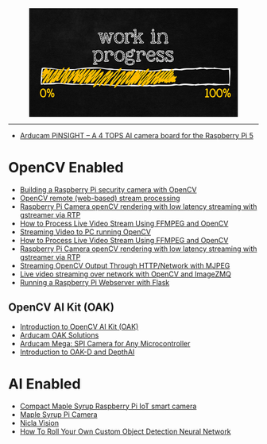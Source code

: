 <!--
Maintainer:   jeffskinnerbox@yahoo.com / www.jeffskinnerbox.me
Version:      0.0.0
-->


<div align="center">
<img src="https://raw.githubusercontent.com/jeffskinnerbox/blog/main/content/images/banners-bkgrds/work-in-progress.jpg" title="These materials require additional work and are not ready for general use." align="center" width=420px height=219px>
</div>


-----




* [Arducam PiNSIGHT – A 4 TOPS AI camera board for the Raspberry Pi 5](https://www.cnx-software.com/2024/01/27/arducam-pinsight-4-tops-ai-camera-board-for-the-raspberry-pi-5/)




# OpenCV Enabled
* [Building a Raspberry Pi security camera with OpenCV](https://www.pyimagesearch.com/2019/03/25/building-a-raspberry-pi-security-camera-with-opencv/)
* [OpenCV remote (web-based) stream processing](https://github.com/ECI-Robotics/opencv_remote_streaming_processing)
* [Raspberry Pi Camera openCV rendering with low latency streaming with gstreamer via RTP](http://hopkinsdev.blogspot.com/2016/06/raspberry-pi-camera-opencv-rendering.html)
* [How to Process Live Video Stream Using FFMPEG and OpenCV](http://blog.lemberg.co.uk/how-process-live-video-stream-using-ffmpeg-and-opencv)
* [Streaming Video to PC running OpenCV](https://www.raspberrypi.org/forums/viewtopic.php?t=97739)
* [How to Process Live Video Stream Using FFMPEG and OpenCV](http://blog.lemberg.co.uk/how-process-live-video-stream-using-ffmpeg-and-opencv)
* [Raspberry Pi Camera openCV rendering with low latency streaming with gstreamer via RTP](http://hopkinsdev.blogspot.com/2016/06/raspberry-pi-camera-opencv-rendering.html)
* [Streaming OpenCV Output Through HTTP/Network with MJPEG](https://ariandy1.wordpress.com/2013/04/07/streaming-opencv-output-through-httpnetwork-with-mjpeg/)
* [Live video streaming over network with OpenCV and ImageZMQ](https://www.pyimagesearch.com/2019/04/15/live-video-streaming-over-network-with-opencv-and-imagezmq/)
* [Running a Raspberry Pi Webserver with Flask](https://raspberrypi-aa.github.io/session4/flask.html)

## OpenCV AI Kit (OAK)
* [Introduction to OpenCV AI Kit (OAK)](https://pyimagesearch.com/2022/11/28/introduction-to-opencv-ai-kit-oak/)
* [Arducam OAK Solutions](https://www.arducam.com/oak-opencv-ai-kit-camera/)
* [Arducam Mega: SPI Camera for Any Microcontroller](https://www.kickstarter.com/projects/arducam/arducam-mega-spi-camera-for-any-microcontroller?ref=4vgsg1)
* [Introduction to OAK-D and DepthAI](https://learnopencv.com/introduction-to-opencv-ai-kit-and-depthai/)

# AI Enabled
* [Compact Maple Syrup Raspberry Pi IoT smart camera](https://www.geeky-gadgets.com/maple-syrup-raspberry-pi-iot-smart-camera-16-08-2021/)
* [Maple Syrup Pi Camera](https://www.hackster.io/ricardodeazambuja/maple-syrup-pi-camera-7962d9)
* [Nicla Vision](https://www.sparkfun.com/products/19728)
* [How To Roll Your Own Custom Object Detection Neural Network](https://hackaday.com/2023/02/13/how-to-roll-your-own-custom-object-detection-neural-network/)


